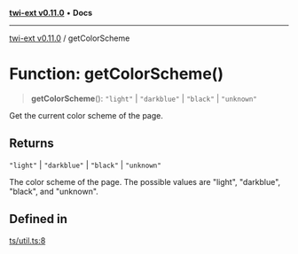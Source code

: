 [**twi-ext v0.11.0**](../README.md) • **Docs**

***

[twi-ext v0.11.0](../README.md) / getColorScheme

# Function: getColorScheme()

> **getColorScheme**(): `"light"` \| `"darkblue"` \| `"black"` \| `"unknown"`

Get the current color scheme of the page.

## Returns

`"light"` \| `"darkblue"` \| `"black"` \| `"unknown"`

The color scheme of the page. The possible values are "light", "darkblue", "black", and "unknown".

## Defined in

[ts/util.ts:8](https://github.com/Robot-Inventor/twi-ext/blob/c9a62b212c02cdb14e7bb535759d2d063512afc8/src/ts/util.ts#L8)
